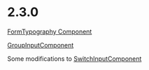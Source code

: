 # 2.3.0

[FormTypography Component](../../components/formtypography.md)&#x20;

[GroupInputComponent](../../components/groupedinputcomponent.md)

Some modifications to [SwitchInputComponent](https://app.gitbook.com/o/l92pqFUveolbFfb5YosI/s/nCM3ilLFnWsTROlrBcU1/\~/changes/4Wi8Rt9rirLEjxTTZlsc/components/switchinputcomponent)
